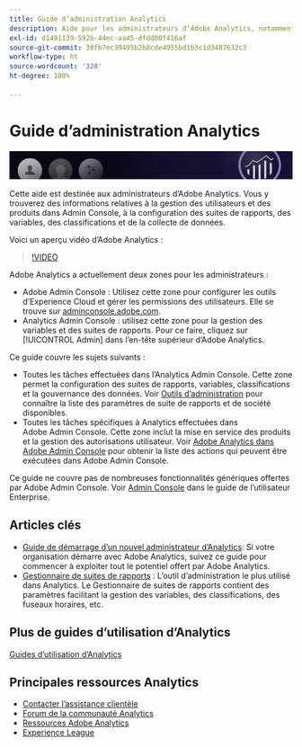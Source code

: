 ```yaml
---
title: Guide d’administration Analytics
description: Aide pour les administrateurs d’Adobe Analytics, notamment pour la gestion des utilisateurs et des produits dans Admin Console, la configuration des suites de rapports, des variables, des classifications et de la collecte de données.
exl-id: d1491139-592b-44ec-aa45-dfdd00f416af
source-git-commit: 38fb7ec39495b2b8cde4955bd1b3c1d3487632c3
workflow-type: ht
source-wordcount: '328'
ht-degree: 100%

---
```


# Guide d’administration Analytics

![Bannière](/assets/doc_banner_admin.png)

Cette aide est destinée aux administrateurs d’Adobe Analytics. Vous y trouverez des informations relatives à la gestion des utilisateurs et des produits dans Admin Console, à la configuration des suites de rapports, des variables, des classifications et de la collecte de données.

Voici un aperçu vidéo dʼAdobe Analytics :

>[!VIDEO](https://video.tv.adobe.com/v/27429/?quality=12)

Adobe Analytics a actuellement deux zones pour les administrateurs :

* Adobe Admin Console : Utilisez cette zone pour configurer les outils d’Experience Cloud et gérer les permissions des utilisateurs. Elle se trouve sur [adminconsole.adobe.com](https://adminconsole.adobe.com).
* Analytics Admin Console : utilisez cette zone pour la gestion des variables et des suites de rapports. Pour ce faire, cliquez sur [!UICONTROL Admin] dans l’en-tête supérieur d’Adobe Analytics.

Ce guide couvre les sujets suivants :

* Toutes les tâches effectuées dans l’Analytics Admin Console. Cette zone permet la configuration des suites de rapports, variables, classifications et la gouvernance des données. Voir [Outils d’administration](admin/c-admin-tools.md) pour connaître la liste des paramètres de suite de rapports et de société disponibles.
* Toutes les tâches spécifiques à Analytics effectuées dans Adobe Admin Console. Cette zone inclut la mise en service des produits et la gestion des autorisations utilisateur. Voir [Adobe Analytics dans Adobe Admin Console](admin-console/home.md) pour obtenir la liste des actions qui peuvent être exécutées dans Adobe Admin Console.

Ce guide ne couvre pas de nombreuses fonctionnalités génériques offertes par Adobe Admin Console. Voir [Admin Console](https://helpx.adobe.com/fr/enterprise/using/admin-console.html) dans le guide de l’utilisateur Enterprise.

## Articles clés

* [Guide de démarrage d’un nouvel administrateur d’Analytics](admin-console/first-admin-guide.md): Si votre organisation démarre avec Adobe Analytics, suivez ce guide pour commencer à exploiter tout le potentiel offert par Adobe Analytics.
* [Gestionnaire de suites de rapports](c-manage-report-suites/report-suites-admin.md) : L’outil d’administration le plus utilisé dans Analytics. Le Gestionnaire de suites de rapports contient des paramètres facilitant la gestion des variables, des classifications, des fuseaux horaires, etc.

## Plus de guides d’utilisation d’Analytics

[Guides d’utilisation d’Analytics](https://experienceleague.adobe.com/docs/analytics.html?lang=fr)

## Principales ressources Analytics

* [Contacter l’assistance clientèle](https://helpx.adobe.com/fr/contact/enterprise-support.ec.html)
* [Forum de la communauté Analytics](https://experienceleaguecommunities.adobe.com/t5/adobe-analytics/ct-p/adobe-analytics-community?profile.language=fr)
* [Ressources Adobe Analytics](https://experienceleaguecommunities.adobe.com/t5/adobe-analytics-discussions/adobe-analytics-resources/m-p/276666?profile.language=fr)
* [Experience League](https://experienceleague.adobe.com/?lang=fr#home)
